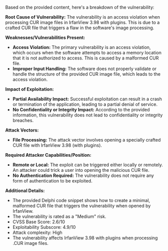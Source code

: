 Based on the provided content, here's a breakdown of the vulnerability:

**Root Cause of Vulnerability:** The vulnerability is an access violation when processing CUR image files in IrfanView 3.98 with plugins. This is due to a crafted CUR file that triggers a flaw in the software's image processing.

**Weaknesses/Vulnerabilities Present:**

*   **Access Violation:** The primary vulnerability is an access violation, which occurs when the software attempts to access a memory location that it is not authorized to access. This is caused by a malformed CUR file.
*   **Improper Input Handling:** The software does not properly validate or handle the structure of the provided CUR image file, which leads to the access violation.

**Impact of Exploitation:**

*   **Partial Availability Impact:** Successful exploitation can result in a crash or termination of the application, leading to a partial denial of service.
*   **No Confidentiality or Integrity Impact:** According to the provided information, this vulnerability does not lead to confidentiality or integrity breaches.

**Attack Vectors:**

*   **File Processing:** The attack vector involves opening a specially crafted CUR file with IrfanView 3.98 (with plugins).

**Required Attacker Capabilities/Position:**

*   **Remote or Local:** The exploit can be triggered either locally or remotely. An attacker could trick a user into opening the malicious CUR file.
*   **No Authentication Required:** The vulnerability does not require any form of authentication to be exploited.

**Additional Details:**

*   The provided Delphi code snippet shows how to create a minimal, malformed CUR file that triggers the vulnerability when opened by IrfanView.
*   The vulnerability is rated as a "Medium" risk.
*   CVSS Base Score: 2.6/10
*   Exploitability Subscore: 4.9/10
*   Attack complexity: High
*   The vulnerability affects IrfanView 3.98 with plugins when processing .CUR image files.